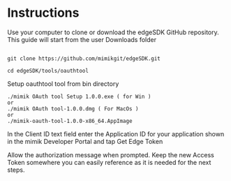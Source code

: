 # Instructions
Use your computer to clone or download the edgeSDK GitHub repository. This guide will start from the user Downloads folder

```cd ~/Downloads/

git clone https://github.com/mimikgit/edgeSDK.git

cd edgeSDK/tools/oauthtool 
```

Setup oauthtool tool from bin directory

``` cd bin
./mimik OAuth tool Setup 1.0.0.exe ( for Win )
or
./mimik OAuth tool-1.0.0.dmg ( For MacOs )
or 
./mimik-oauth-tool-1.0.0-x86_64.AppImage
```
In the Client ID text field enter the Application ID for your application shown in the mimik Developer Portal and tap Get Edge Token

Allow the authorization message when prompted. Keep the new Access Token somewhere you can easily reference as it is needed for the next steps.



